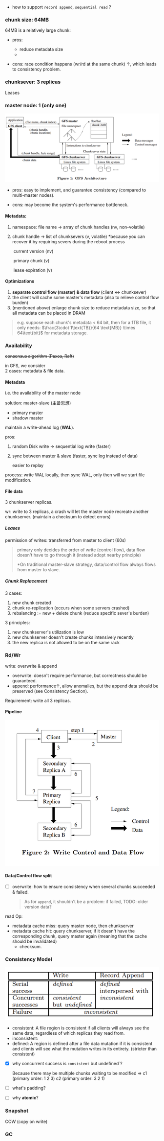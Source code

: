 - how to support `record append`, `sequential read` ?

### chunk size: 64MB  

64MB is a relatively large chunk:

- pros: 
  - reduce metadata size
  - 
  <!-- TODO: -->

- cons: race condition happens (wr/rd at the same chunk) ↑, which leads to consistency problem.


### chunksever: 3 replicas

Leases

### master node: 1 (only one) 

![](static/layout.png)

- pros: easy to implement, and guarantee consistency (compared to multi-master nodes).

- cons: may become the system's performance bottleneck.


#### Metadata: 

1. namespace: file name → array of chunk handles (nv, non-volatile)

2. chunk handle → list of chunksevers (v, volatile) *because you can recover it by requiring severs during the reboot process

      ​                              current version (nv)

      ​			      primary chunk (v)

      ​			      lease expiration (v)


#### Optimizations

1. **separate control flow (master) & data flow** (client $\leftrightarrow$ chunksever)
2. the client will cache some master's metadata (also to relieve control flow burden)
3. (mentioned above) enlarge chunk size to reduce metadata size, so that all metadata can be placed in DRAM

> e.g. suppose each chunk's metadata < 64 bit, then for a 1TB file, it only needs: $\frac{3\cdot 1\text{TB}}{64 \text{MB}} \times 64\text{bit}$ for metadata storage.



### Availability

~~consensus algorithm (Paxos, Raft)~~

in GFS, we consider            
2 cases: metadata & file data.

#### Metadata 

i.e. the availability of the master node

solution: master-slave (主备思想) 

- primary master
- shadow master

maintain a write-ahead log (**WAL**).

pros: 

1. random Disk write → sequential log write (faster) 

2. sync between master & slave (faster, sync log instead of data)

   easier to replay

process: write WAL locally, then sync WAL, only then will we start file modification.

<!-- checkpoint: 	TODO: -->

#### File data

3 chunkserver replicas.

wr: write to 3 replicas, a crash will let the master node recreate another chunkserver. (maintain a checksum to detect errors)

##### Leases

permission of writes: transferred from master to client (60s)

> primary only decides the order of write (control flow), data flow doesn't have to go through it (instead adopt nearby principle)
> 
> \*On traditional master-slave strategy, data/control flow always flows from master to slave.

##### Chunk Replacement

3 cases:

1. new chunk created
2. chunk re-replication (occurs when some servers crashed)
3. rebalancing := new + delete chunk (reduce specific sever's burden)

3 principles: 

1. new chunkserver's utilization is low
2. new chunkserver doesn't create chunks intensively recently
3. the new replica is not allowed to be on the same rack

### Rd/Wr

write: overwrite & append
- overwrite: doesn't require performance, but correctness should be guaranteed.
- append: performance↑, allow anomalies, but the append data should be preserved (see Consistency Section).

Requirement: write all 3 replicas.

#### Pipeline

![](static/pipeline.png)

#### Data/Control flow split

- [ ] overwrite: how to ensure consistency when several chunks succeeded & failed.

  > As for `append`, it shouldn't be a problem: if failed, TODO: older version data?


read Op:
- metadata cache miss: query master node, then chunkserver
- metadata cache hit: query chunkserver, if it doesn't have the corresponding chunk, query master again (meaning that the cache should be invalidated)
  - checksum.


### Consistency Model

![](static/consist.png)

- consistent: A file region is consistent if all clients will always see the same data, regardless of which replicas they read from.
- inconsistent:
- defined:  A region is defined after a file data mutation if it is consistent and clients will see what the mutation writes in its entirety. (stricter than consistent)


- [x] why concurrent success is `consistent` but undefined`?

  Because there may be multiple chunks waiting to be modified 
  $⇒$ c1 (primary order: 1 2 3) c2 (primary order: 3 2 1)

- [ ] what's padding?
- [ ] why **atomic**?

### Snapshot
COW (copy on write)

### GC

